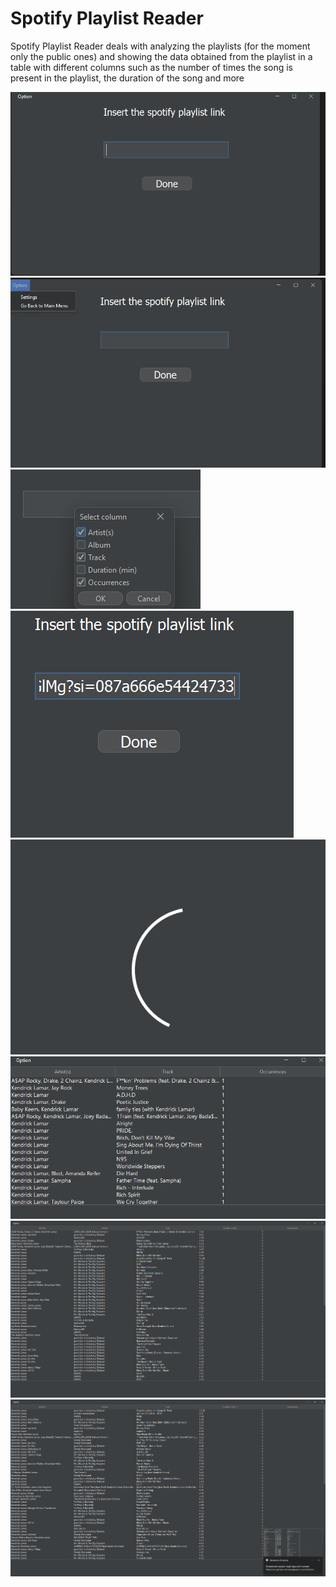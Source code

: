 # Spotify Playlist Reader

Spotify Playlist Reader deals with analyzing the playlists (for the moment only the public ones) and showing the data obtained from the playlist in a table with different columns such as the number of times the song is present in the playlist, the duration of the song and more

![](https://github.com/profumato4/Spotify-Playlist-Reader/blob/master/res/1.png)
![](https://github.com/profumato4/Spotify-Playlist-Reader/blob/master/res/2.png)
![](https://github.com/profumato4/Spotify-Playlist-Reader/blob/master/res/3.png)
![](https://github.com/profumato4/Spotify-Playlist-Reader/blob/master/res/4.png)
![](https://github.com/profumato4/Spotify-Playlist-Reader/blob/master/res/5.png)
![](https://github.com/profumato4/Spotify-Playlist-Reader/blob/master/res/6.png)
![](https://github.com/profumato4/Spotify-Playlist-Reader/blob/master/res/7.png)
![](https://github.com/profumato4/Spotify-Playlist-Reader/blob/master/res/8.png)
